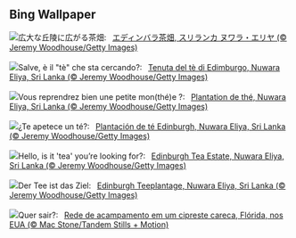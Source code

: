 ## Bing Wallpaper
![](https://www.bing.com/th?id=OHR.TeaEstate_JA-JP9818718902_UHD.jpg&w=1000)広大な丘陵に広がる茶畑:&nbsp;&ensp;[エディンバラ茶畑, スリランカ ヌワラ・エリヤ (© Jeremy Woodhouse/Getty Images)](https://www.bing.com/th?id=OHR.TeaEstate_JA-JP9818718902_UHD.jpg)
<br><br/>
![](https://www.bing.com/th?id=OHR.TeaEstate_IT-IT5131350973_UHD.jpg&w=1000)Salve, è il "tè" che sta cercando?:&nbsp;&ensp;[Tenuta del tè di Edimburgo, Nuwara Eliya, Sri Lanka (© Jeremy Woodhouse/Getty Images)](https://www.bing.com/th?id=OHR.TeaEstate_IT-IT5131350973_UHD.jpg)
<br><br/>
![](https://www.bing.com/th?id=OHR.TeaEstate_FR-FR1261818275_UHD.jpg&w=1000)Vous reprendrez bien une petite mon(thé)e ?:&nbsp;&ensp;[Plantation de thé, Nuwara Eliya, Sri Lanka (© Jeremy Woodhouse/Getty Images)](https://www.bing.com/th?id=OHR.TeaEstate_FR-FR1261818275_UHD.jpg)
<br><br/>
![](https://www.bing.com/th?id=OHR.TeaEstate_ES-ES4580884639_UHD.jpg&w=1000)¿Te apetece un té?:&nbsp;&ensp;[Plantación de té Edinburgh, Nuwara Eliya, Sri Lanka (© Jeremy Woodhouse/Getty Images)](https://www.bing.com/th?id=OHR.TeaEstate_ES-ES4580884639_UHD.jpg)
<br><br/>
![](https://www.bing.com/th?id=OHR.TeaEstate_EN-GB8869612351_UHD.jpg&w=1000)Hello, is it 'tea' you’re looking for?:&nbsp;&ensp;[Edinburgh Tea Estate, Nuwara Eliya, Sri Lanka (© Jeremy Woodhouse/Getty Images)](https://www.bing.com/th?id=OHR.TeaEstate_EN-GB8869612351_UHD.jpg)
<br><br/>
![](https://www.bing.com/th?id=OHR.TeaEstate_DE-DE1060002531_UHD.jpg&w=1000)Der Tee ist das Ziel:&nbsp;&ensp;[Edinburgh Teeplantage, Nuwara Eliya, Sri Lanka (© Jeremy Woodhouse/Getty Images)](https://www.bing.com/th?id=OHR.TeaEstate_DE-DE1060002531_UHD.jpg)
<br><br/>
![](https://www.bing.com/th?id=OHR.HammockDay_PT-BR7138304791_UHD.jpg&w=1000)Quer sair?:&nbsp;&ensp;[Rede de acampamento em um cipreste careca, Flórida, nos EUA (© Mac Stone/Tandem Stills + Motion)](https://www.bing.com/th?id=OHR.HammockDay_PT-BR7138304791_UHD.jpg)
<br><br/>
